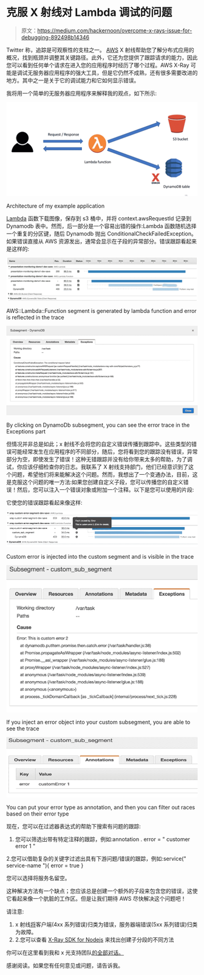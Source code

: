 # 克服 X 射线对 Lambda 调试的问题

> 原文：<https://medium.com/hackernoon/overcome-x-rays-issue-for-debugging-892498b14346>

Twitter 称，追踪是可观察性的支柱之一。 [AWS](https://hackernoon.com/tagged/aws) X 射线帮助您了解分布式应用的概况，找到瓶颈并调整其关键路径。此外，它还为您提供了跟踪请求的能力，因此您可以看到任何单个请求在进入您的应用程序时经历了哪个过程。AWS X-Ray 可能是调试无服务器应用程序的强大工具，但是它仍然不成熟，还有很多需要改进的地方。其中之一是关于它的调试能力和它如何显示错误。

我将用一个简单的无服务器应用程序来解释我的观点，如下所示:

![](img/682b6a3633d935be42f64024086025b8.png)

Architecture of my example application

[Lambda](https://hackernoon.com/tagged/lambda) 函数下载图像，保存到 s3 桶中，并将 context.awsRequestId 记录到 Dynamodb 表中。然而，后一部分是一个容易出错的操作:Lambda 函数随机选择一个重复的分区键，随后 Dynamodb 抛出 ConditionalCheckFailedException。如果错误直接从 AWS 资源发出，通常会显示在子段的异常部分。错误跟踪看起来是这样的:

![](img/d529d2550b2b55a66874489b5cc0e052.png)

AWS::Lambda::Function segment is generated by lambda function and error is reflected in the trace

![](img/3b651d70d5171496e0453ef54479c76e.png)

By clicking on DynamoDb subsegment, you can see the error trace in the Exceptions part

但情况并非总是如此；x 射线不会将您的自定义错误传播到跟踪中。这些类型的错误可能经常发生在应用程序的不同部分，随后，您将看到您的跟踪没有错误，异常部分为空，即使发生了错误！这种无错跟踪并没有给你带来太多的帮助，为了调试，你应该仔细检查你的日志。我联系了 X 射线支持部门，他们已经意识到了这个问题，希望他们将来能解决这个问题。然而，我想出了一个变通办法，目前，这是克服这个问题的唯一方法:如果您创建自定义子段，您可以传播您的自定义错误！然后，您可以注入一个错误对象或附加一个注释。以下是您可以使用的片段:

它使您的错误跟踪看起来像这样:

![](img/ba8943c482e9b33de4083900e3fe22c2.png)

Custom error is injected into the custom segment and is visible in the trace

![](img/7dcfb944aff357b4c986af330ed05d63.png)

If you inject an error object into your custom subsegment, you are able to see the trace

![](img/7542ec3178cf8dc395f3475b0b04de81.png)

You can put your error type as annotation, and then you can filter out races based on their error type

现在，您可以在过滤器表达式的帮助下搜索有问题的跟踪:

1.  您可以筛选出带有特定注释的跟踪，例如:annotation . error = " customer error 1 "

2.您可以借助复杂的关键字过滤出具有下游问题/错误的跟踪，例如:service(" service-name "){ error = true }

您可以选择将服务名留空。

这种解决方法有一个缺点；您应该总是创建一个额外的子段来包含您的错误，这使它看起来像一个肮脏的工作区。但是让我们期待 AWS 尽快解决这个问题吧！

请注意:

1.  x 射线[将](https://en.wiktionary.org/wiki/categorizes)客户端(4xx 系列错误)归类为错误，服务器端错误(5xx 系列错误)归类为故障。
2.  2.您可以查看 [X-Ray SDK for Nodejs](https://docs.aws.amazon.com/xray-sdk-for-nodejs/latest/reference/) 来找出创建子分段的不同方法

你可以在这里看到我和 x 光支持团队[的全部对话。](https://forums.aws.amazon.com/thread.jspa?threadID=282800&tstart=0)

感谢阅读。如果您有任何意见或问题，请告诉我。